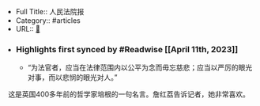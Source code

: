 - Full Title:: 人民法院报
- Category:: #articles
- URL:: [🔗](http://www.rmfyb.com/paper/html/2011-11/08/content_35673.htm?div=-1)
- ### Highlights first synced by #Readwise [[April 11th, 2023]]
    - “为法官者，应当在法律范围内以公平为念而毋忘慈悲；应当以严厉的眼光对事，而以悲悯的眼光对人。”

  这是英国400多年前的哲学家培根的一句名言。詹红荔告诉记者，她非常喜欢。
